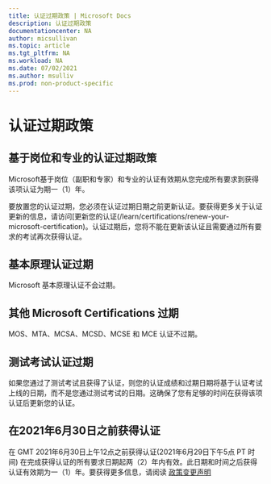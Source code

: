 ```yaml
---
title: 认证过期政策 | Microsoft Docs
description: 认证过期政策
documentationcenter: NA 
author: micsullivan
ms.topic: article
ms.tgt_pltfrm: NA
ms.workload: NA
ms.date: 07/02/2021
ms.author: msulliv
ms.prod: non-product-specific
---
```

# 认证过期政策

## 基于岗位和专业的认证过期政策

Microsoft基于岗位（副职和专家）和专业的认证有效期从您完成所有要求到获得该项认证为期一（1）年。

要放置您的认证过期，您必须在认证过期日期之前更新认证。要获得更多关于认证更新的信息，请访问[更新您的认证(/learn/certifications/renew-your-microsoft-certification)。认证过期后，您将不能在更新该认证且需要通过所有要求的考试再次获得认证。

## 基本原理认证过期

Microsoft 基本原理认证不会过期。

## 其他 Microsoft Certifications 过期

MOS、MTA、MCSA、MCSD、MCSE 和 MCE 认证不过期。

## 测试考试认证过期

如果您通过了测试考试且获得了认证，则您的认证成绩和过期日期将基于认证考试上线的日期，而不是您通过测试考试的日期。这确保了您有足够的时间在获得该项认证后更新您的认证。

## 在2021年6月30日之前获得认证

在 GMT 2021年6月30日上午12点之前获得认证(2021年6月29日下午5点 PT 时间) 在完成获得认证的所有要求日期起两（2）年内有效。此日期和时间之后获得认证有效期为一（1）年。要获得更多信息，请阅读 [政策变更声明](https://techcommunity.microsoft.com/t5/microsoft-learn-blog/reminder-role-based-and-specialty-certifications-to-be-valid-for/ba-p/2150406)